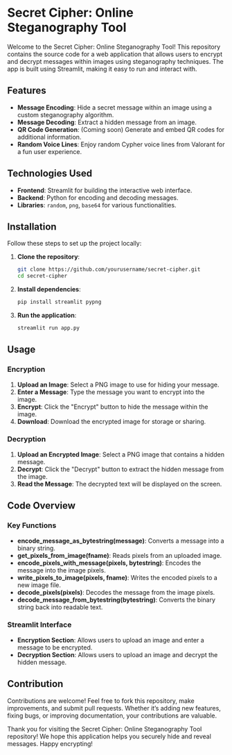 # Secret Cipher: Online Steganography Tool

Welcome to the Secret Cipher: Online Steganography Tool! This repository contains the source code for a web application that allows users to encrypt and decrypt messages within images using steganography techniques. The app is built using Streamlit, making it easy to run and interact with.

## Features

- **Message Encoding**: Hide a secret message within an image using a custom steganography algorithm.
- **Message Decoding**: Extract a hidden message from an image.
- **QR Code Generation**: (Coming soon) Generate and embed QR codes for additional information.
- **Random Voice Lines**: Enjoy random Cypher voice lines from Valorant for a fun user experience.

## Technologies Used

- **Frontend**: Streamlit for building the interactive web interface.
- **Backend**: Python for encoding and decoding messages.
- **Libraries**: `random`, `png`, `base64` for various functionalities.

## Installation

Follow these steps to set up the project locally:

1. **Clone the repository**:
    ```sh
    git clone https://github.com/yourusername/secret-cipher.git
    cd secret-cipher
    ```

2. **Install dependencies**:
    ```sh
    pip install streamlit pypng
    ```

3. **Run the application**:
    ```sh
    streamlit run app.py
    ```

## Usage

### Encryption

1. **Upload an Image**: Select a PNG image to use for hiding your message.
2. **Enter a Message**: Type the message you want to encrypt into the image.
3. **Encrypt**: Click the "Encrypt" button to hide the message within the image.
4. **Download**: Download the encrypted image for storage or sharing.

### Decryption

1. **Upload an Encrypted Image**: Select a PNG image that contains a hidden message.
2. **Decrypt**: Click the "Decrypt" button to extract the hidden message from the image.
3. **Read the Message**: The decrypted text will be displayed on the screen.

## Code Overview

### Key Functions

- **encode_message_as_bytestring(message)**: Converts a message into a binary string.
- **get_pixels_from_image(fname)**: Reads pixels from an uploaded image.
- **encode_pixels_with_message(pixels, bytestring)**: Encodes the message into the image pixels.
- **write_pixels_to_image(pixels, fname)**: Writes the encoded pixels to a new image file.
- **decode_pixels(pixels)**: Decodes the message from the image pixels.
- **decode_message_from_bytestring(bytestring)**: Converts the binary string back into readable text.

### Streamlit Interface

- **Encryption Section**: Allows users to upload an image and enter a message to be encrypted.
- **Decryption Section**: Allows users to upload an image and decrypt the hidden message.

## Contribution

Contributions are welcome! Feel free to fork this repository, make improvements, and submit pull requests. Whether it’s adding new features, fixing bugs, or improving documentation, your contributions are valuable.

Thank you for visiting the Secret Cipher: Online Steganography Tool repository! We hope this application helps you securely hide and reveal messages. Happy encrypting!
